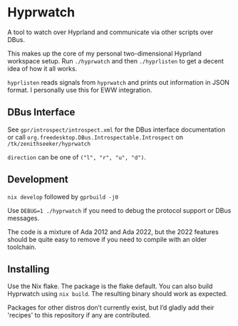Hyprwatch
=========
A tool to watch over Hyprland and communicate via other scripts over DBus.

This makes up the core of my personal two-dimensional Hyprland workspace setup.
Run `./hyprwatch` and then `./hyprlisten` to get a decent idea of how it all works.

`hyprlisten` reads signals from `hyprwatch` and prints out information in JSON format.
I personally use this for EWW integration.

DBus Interface
--------------

See `gpr/introspect/introspect.xml` for the DBus interface documentation or
call `org.freedesktop.DBus.Introspectable.Introspect` on `/tk/zenithseeker/hyprwatch`

`direction` can be one of `("l", "r", "u", "d")`.

Development
-----------
`nix develop` followed by `gprbuild -j0`

Use `DEBUG=1 ./hyprwatch` if you need to debug the protocol support or DBus messages.

The code is a mixture of Ada 2012 and Ada 2022, but the 2022 features should be quite
easy to remove if you need to compile with an older toolchain.

Installing
----------
Use the Nix flake. The package is the flake default.
You can also build Hyprwatch using `nix build`. The resulting binary should work as expected.

Packages for other distros don’t currently exist, but I’d gladly add their 'recipes'
to this repository if any are contributed.
   


